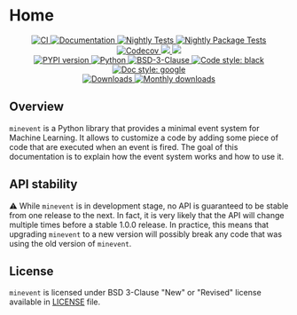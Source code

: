 # Home

<p align="center">
    <a href="https://github.com/durandtibo/minevent/actions">
        <img alt="CI" src="https://github.com/durandtibo/minevent/workflows/CI/badge.svg">
    </a>
    <a href="https://durandtibo.github.io/minevent/">
        <img alt="Documentation" src="https://github.com/durandtibo/minevent/workflows/Documentation/badge.svg">
    </a>
    <a href="https://github.com/durandtibo/minevent/actions">
        <img alt="Nightly Tests" src="https://github.com/durandtibo/minevent/workflows/Nightly%20Tests/badge.svg">
    </a>
    <a href="https://github.com/durandtibo/minevent/actions">
        <img alt="Nightly Package Tests" src="https://github.com/durandtibo/minevent/workflows/Nightly%20Package%20Tests/badge.svg">
    </a>
    <br/>
    <a href="https://codecov.io/gh/durandtibo/minevent">
        <img alt="Codecov" src="https://codecov.io/gh/durandtibo/minevent/branch/main/graph/badge.svg">
    </a>
    <a href="https://codeclimate.com/github/durandtibo/minevent/maintainability">
        <img src="https://api.codeclimate.com/v1/badges/140297b4dc048f952298/maintainability" />
    </a>
    <a href="https://codeclimate.com/github/durandtibo/minevent/test_coverage">
        <img src="https://api.codeclimate.com/v1/badges/140297b4dc048f952298/test_coverage" />
    </a>
    <br/>
    <a href="https://pypi.org/project/minevent/">
        <img alt="PYPI version" src="https://img.shields.io/pypi/v/minevent">
    </a>
    <a href="https://pypi.org/project/minevent/">
        <img alt="Python" src="https://img.shields.io/pypi/pyversions/minevent.svg">
    </a>
    <a href="https://opensource.org/licenses/BSD-3-Clause">
        <img alt="BSD-3-Clause" src="https://img.shields.io/pypi/l/minevent">
    </a>
    <a href="https://github.com/psf/black">
        <img  alt="Code style: black" src="https://img.shields.io/badge/code%20style-black-000000.svg">
    </a>
    <a href="https://google.github.io/styleguide/pyguide.html#s3.8-comments-and-docstrings">
        <img  alt="Doc style: google" src="https://img.shields.io/badge/%20style-google-3666d6.svg">
    </a>
    <br/>
    <a href="https://pepy.tech/project/minevent">
        <img  alt="Downloads" src="https://static.pepy.tech/badge/minevent">
    </a>
    <a href="https://pepy.tech/project/minevent">
        <img  alt="Monthly downloads" src="https://static.pepy.tech/badge/minevent/month">
    </a>
    <br/>
</p>

## Overview

`minevent` is a Python library that provides a minimal event system for Machine Learning.
It allows to customize a code by adding some piece of code that are executed when an event is
fired.
The goal of this documentation is to explain how the event system works and how to use it.

## API stability

:warning: While `minevent` is in development stage, no API is guaranteed to be stable from one
release to the next. In fact, it is very likely that the API will change multiple times before a
stable 1.0.0 release. In practice, this means that upgrading `minevent` to a new version will
possibly break any code that was using the old version of `minevent`.

## License

`minevent` is licensed under BSD 3-Clause "New" or "Revised" license available
in [LICENSE](https://github.com/durandtibo/minevent/blob/main/LICENSE) file.
